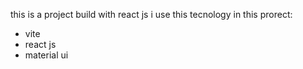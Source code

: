 this is a project build with react js
i use this tecnology in this prorect:
* vite
* react js
* material ui
